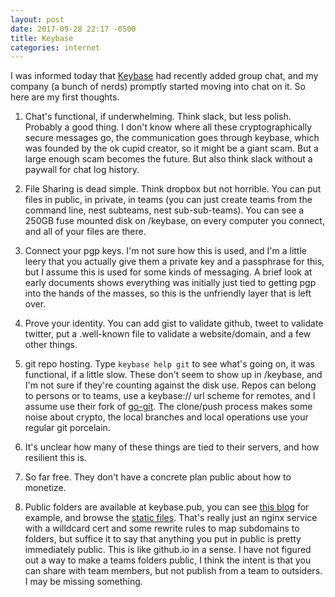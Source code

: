 ```yaml
---
layout: post
date: 2017-09-28 22:17 -0500
title: Keybase
categories: internet
---
```


I was informed today that [Keybase](https://keybase.io/) had recently added group chat, and my company (a bunch of nerds) promptly started moving into chat on it. So here are my first thoughts.

1) Chat's functional, if underwhelming. Think slack, but less polish. Probably a good thing. I don't know where all these cryptographically secure messages go, the communication goes through keybase, which was founded by the ok cupid creator, so it might be a giant scam. But a large enough scam becomes the future. But also think slack without a paywall for chat log history.

2) File Sharing is dead simple. Think dropbox but not horrible. You can put files in public, in private, in teams (you can just create teams from the command line, nest subteams, nest sub-sub-teams). You can see a 250GB fuse mounted disk on /keybase, on every computer you connect, and all of your files are there.

3) Connect your pgp keys. I'm not sure how this is used, and I'm a little leery that you actually give them a private key and a passphrase for this, but I assume this is used for some kinds of messaging. A brief look at early documents shows everything was initially just tied to getting pgp into the hands of the masses, so this is the unfriendly layer that is left over.

4) Prove your identity. You can add gist to validate github, tweet to validate twitter, put a .well-known file to validate a website/domain, and a few other things.

5) git repo hosting. Type `keybase help git` to see what's going on, it was functional, if a little slow. These don't seem to show up in /keybase, and I'm not sure if they're counting against the disk use. Repos can belong to persons or to teams, use a keybase:// url scheme for remotes, and I assume use their fork of [go-git](https://github.com/src-d/go-git). The clone/push process makes some noise about crypto, the local branches and local operations use your regular git porcelain.

5) It's unclear how many of these things are tied to their servers, and how resilient this is.

6) So far free. They don't have a concrete plan public about how to monetize.

7) Public folders are available at keybase.pub, you can see [this blog](https://djuber.keybase.pub/) for example, and browse the [static files](https://keybase.pub/djuber). That's really just an nginx service with a willdcard cert and some rewrite rules to map subdomains to folders, but suffice it to say that anything you put in public is pretty immediately public. This is like github.io in a sense. I have not figured out a way to make a teams folders public, I think the intent is that you can share with team members, but not publish from a team to outsiders. I may be missing something.